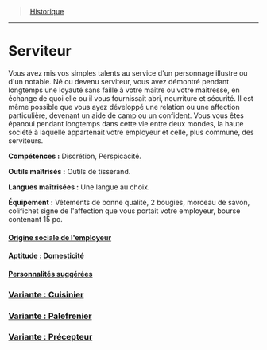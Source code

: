 ﻿---
!BackgroundItem
Abilities: Discrétion, Perspicacité.
MasteredTools: Outils de tisserand.
MasteredLanguages: Une langue au choix.
Equipment: Vêtements de bonne qualité, 2 bougies, morceau de savon, colifichet signe de l'affection que vous portait votre employeur, bourse contenant 15 po.
Id: background_serviteur_hd.md#serviteur
RootId: background_serviteur_hd.md
ParentLink: backgrounds_hd.md
Name: Serviteur
ParentName: Historique
NameLevel: 1
Attributes: {}
AttributesDictionary: >+
  {}

Description: >+
  Vous avez mis vos simples talents au service d'un personnage illustre ou d'un notable. Né ou devenu serviteur, vous avez démontré pendant longtemps une loyauté sans faille à votre maître ou votre maîtresse, en échange de quoi elle ou il vous fournissait abri, nourriture et sécurité. Il est même possible que vous ayez développé une relation ou une affection particulière, devenant un aide de camp ou un confident. Vous vous êtes épanoui pendant longtemps dans cette vie entre deux mondes, la haute société à laquelle appartenait votre employeur et celle, plus commune, des serviteurs.

---
>  [Historique](hd_backgrounds.md)

---


# Serviteur

Vous avez mis vos simples talents au service d'un personnage illustre ou d'un notable. Né ou devenu serviteur, vous avez démontré pendant longtemps une loyauté sans faille à votre maître ou votre maîtresse, en échange de quoi elle ou il vous fournissait abri, nourriture et sécurité. Il est même possible que vous ayez développé une relation ou une affection particulière, devenant un aide de camp ou un confident. Vous vous êtes épanoui pendant longtemps dans cette vie entre deux mondes, la haute société à laquelle appartenait votre employeur et celle, plus commune, des serviteurs.

**Compétences :** Discrétion, Perspicacité.

**Outils maîtrisés :** Outils de tisserand.

**Langues maîtrisées :** Une langue au choix.

**Équipement :** Vêtements de bonne qualité, 2 bougies, morceau de savon, colifichet signe de l'affection que vous portait votre employeur, bourse contenant 15 po.



#### [Origine sociale de l'employeur](hd_background_serviteur_origine_sociale_de_lemployeur.md)



#### [Aptitude : Domesticité](hd_background_serviteur_aptitude_domesticite.md)



#### [Personnalités suggérées](hd_background_serviteur_personnalites_suggerees.md)



### [Variante : Cuisinier](hd_background_serviteur_variante_cuisinier.md)



### [Variante : Palefrenier](hd_background_serviteur_variante_palefrenier.md)



### [Variante : Précepteur](hd_background_serviteur_variante_precepteur.md)

